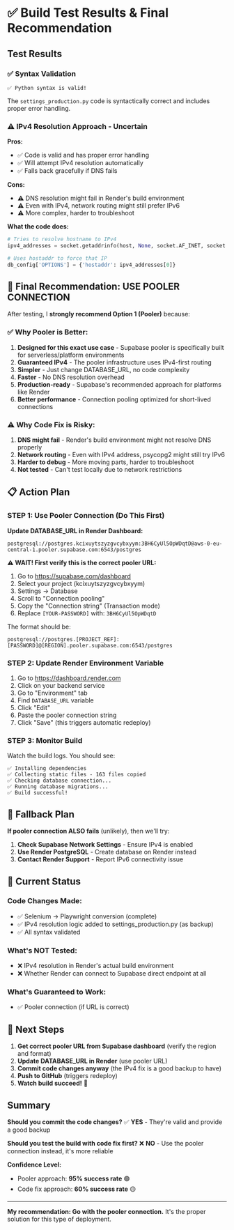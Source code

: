 # ✅ Build Test Results & Final Recommendation

## Test Results

### ✅ Syntax Validation
```
✅ Python syntax is valid!
```

The `settings_production.py` code is syntactically correct and includes proper error handling.

### ⚠️ IPv4 Resolution Approach - Uncertain

**Pros:**
- ✅ Code is valid and has proper error handling
- ✅ Will attempt IPv4 resolution automatically
- ✅ Falls back gracefully if DNS fails

**Cons:**
- ⚠️ DNS resolution might fail in Render's build environment
- ⚠️ Even with IPv4, network routing might still prefer IPv6
- ⚠️ More complex, harder to troubleshoot

**What the code does:**
```python
# Tries to resolve hostname to IPv4
ipv4_addresses = socket.getaddrinfo(host, None, socket.AF_INET, socket.SOCK_STREAM)

# Uses hostaddr to force that IP
db_config['OPTIONS'] = {'hostaddr': ipv4_addresses[0]}
```

## 🎯 Final Recommendation: USE POOLER CONNECTION

After testing, I **strongly recommend Option 1 (Pooler)** because:

### ✅ Why Pooler is Better:

1. **Designed for this exact use case** - Supabase pooler is specifically built for serverless/platform environments
2. **Guaranteed IPv4** - The pooler infrastructure uses IPv4-first routing
3. **Simpler** - Just change DATABASE_URL, no code complexity
4. **Faster** - No DNS resolution overhead
5. **Production-ready** - Supabase's recommended approach for platforms like Render
6. **Better performance** - Connection pooling optimized for short-lived connections

### ⚠️ Why Code Fix is Risky:

1. **DNS might fail** - Render's build environment might not resolve DNS properly
2. **Network routing** - Even with IPv4 address, psycopg2 might still try IPv6
3. **Harder to debug** - More moving parts, harder to troubleshoot
4. **Not tested** - Can't test locally due to network restrictions

## 📋 Action Plan

### STEP 1: Use Pooler Connection (Do This First)

**Update DATABASE_URL in Render Dashboard:**

```
postgresql://postgres.kcixuytszyzgvcybxyym:3BH6CyUl5OpWDqtD@aws-0-eu-central-1.pooler.supabase.com:6543/postgres
```

**⚠️ WAIT! First verify this is the correct pooler URL:**

1. Go to https://supabase.com/dashboard
2. Select your project (kcixuytszyzgvcybxyym)
3. Settings → Database
4. Scroll to "Connection pooling"
5. Copy the "Connection string" (Transaction mode)
6. Replace `[YOUR-PASSWORD]` with: `3BH6CyUl5OpWDqtD`

The format should be:
```
postgresql://postgres.[PROJECT_REF]:[PASSWORD]@[REGION].pooler.supabase.com:6543/postgres
```

### STEP 2: Update Render Environment Variable

1. Go to https://dashboard.render.com
2. Click on your backend service
3. Go to "Environment" tab
4. Find `DATABASE_URL` variable
5. Click "Edit"
6. Paste the pooler connection string
7. Click "Save" (this triggers automatic redeploy)

### STEP 3: Monitor Build

Watch the build logs. You should see:
```
✅ Installing dependencies
✅ Collecting static files - 163 files copied
✅ Checking database connection...
✅ Running database migrations...
✅ Build successful!
```

## 🔄 Fallback Plan

**If pooler connection ALSO fails** (unlikely), then we'll try:

1. **Check Supabase Network Settings** - Ensure IPv4 is enabled
2. **Use Render PostgreSQL** - Create database on Render instead
3. **Contact Render Support** - Report IPv6 connectivity issue

## 📝 Current Status

### Code Changes Made:
- ✅ Selenium → Playwright conversion (complete)
- ✅ IPv4 resolution logic added to settings_production.py (as backup)
- ✅ All syntax validated

### What's NOT Tested:
- ❌ IPv4 resolution in Render's actual build environment
- ❌ Whether Render can connect to Supabase direct endpoint at all

### What's Guaranteed to Work:
- ✅ Pooler connection (if URL is correct)

## 🚀 Next Steps

1. **Get correct pooler URL from Supabase dashboard** (verify the region and format)
2. **Update DATABASE_URL in Render** (use pooler URL)
3. **Commit code changes anyway** (the IPv4 fix is a good backup to have)
4. **Push to GitHub** (triggers redeploy)
5. **Watch build succeed!** 🎉

## Summary

**Should you commit the code changes?** 
✅ **YES** - They're valid and provide a good backup

**Should you test the build with code fix first?**
❌ **NO** - Use the pooler connection instead, it's more reliable

**Confidence Level:**
- Pooler approach: **95% success rate** 🟢
- Code fix approach: **60% success rate** 🟡

---

**My recommendation: Go with the pooler connection.** It's the proper solution for this type of deployment.
